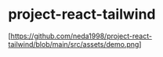 # project-react-tailwind
 [https://github.com/neda1998/project-react-tailwind/blob/main/src/assets/demo.png]
